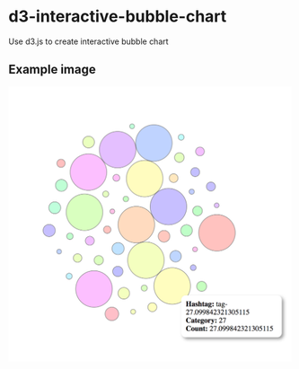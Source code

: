 # d3-interactive-bubble-chart
Use d3.js to create interactive bubble chart

## Example image
![Bubbles](https://github.com/EnAsn/d3-interactive-bubble-chart/blob/master/example.png)  
